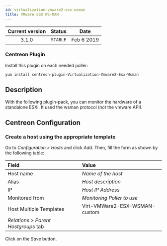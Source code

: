 ```yaml
---
id: virtualization-vmware2-esx-wsman
title: VMware ESX WS-MAN
---
```


| Current version | Status | Date |
| :-: | :-: | :-: |
| 3.1.0 | `STABLE` | Feb  6 2019 |

### Centreon Plugin

Install this plugin on each needed poller:

``` shell
yum install centreon-plugin-Virtualization-Vmware2-Esx-Wsman
```

## Description

With the following plugin-pack, you can monitor the hardware of a standalone ESXi. It used the wsman protocol (not the
vmware API).

## Centreon Configuration

### Create a host using the appropriate template

Go to *Configuration \> Hosts* and click *Add*. Then, fill the form as shown by the following table:

| Field                                | Value                         |
| :----------------------------------- | :---------------------------- |
| Host name                            | *Name of the host*            |
| Alias                                | *Host description*            |
| IP                                   | *Host IP Address*             |
| Monitored from                       | *Monitoring Poller to use*    |
| Host Multiple Templates              | Virt-VMWare2-ESX-WSMAN-custom |
| *Relations \> Parent Hostgroups* tab |                               |

Click on the *Save* button.


